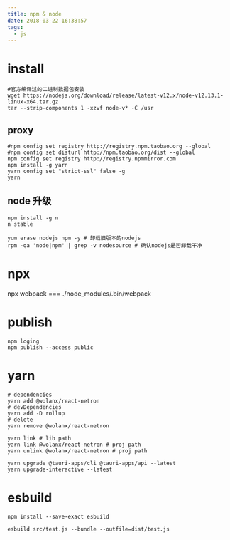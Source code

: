 ```yaml
---
title: npm & node
date: 2018-03-22 16:38:57
tags:
  - js
---
```


# install

```shell
#官方编译过的二进制数据包安装
wget https://nodejs.org/download/release/latest-v12.x/node-v12.13.1-linux-x64.tar.gz
tar --strip-components 1 -xzvf node-v* -C /usr
```

## proxy

```shell
#npm config set registry http://registry.npm.taobao.org --global
#npm config set disturl http://npm.taobao.org/dist --global
npm config set registry http://registry.npmmirror.com
npm install -g yarn
yarn config set "strict-ssl" false -g
yarn
```

## node 升级

```shell
npm install -g n
n stable

yum erase nodejs npm -y # 卸载旧版本的nodejs
rpm -qa 'node|npm' | grep -v nodesource # 确认nodejs是否卸载干净
```

# npx

npx webpack === ./node_modules/.bin/webpack

# publish

```shell
npm loging
npm publish --access public
```

# yarn

```shell
# dependencies
yarn add @wolanx/react-netron
# devDependencies
yarn add -D rollup
# delete
yarn remove @wolanx/react-netron

yarn link # lib path
yarn link @wolanx/react-netron # proj path
yarn unlink @wolanx/react-netron # proj path

yarn upgrade @tauri-apps/cli @tauri-apps/api --latest
yarn upgrade-interactive --latest
```

# esbuild

```shell
npm install --save-exact esbuild

esbuild src/test.js --bundle --outfile=dist/test.js
```
